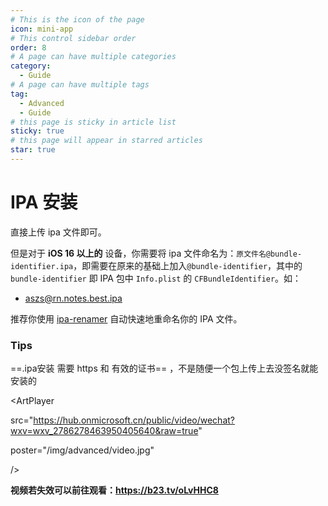 ```yaml
---
# This is the icon of the page
icon: mini-app
# This control sidebar order
order: 8
# A page can have multiple categories
category:
  - Guide
# A page can have multiple tags
tag:
  - Advanced
  - Guide
# this page is sticky in article list
sticky: true
# this page will appear in starred articles
star: true
---
```


# IPA 安装

直接上传 ipa 文件即可。

但是对于 **iOS 16 以上的** 设备，你需要将 ipa 文件命名为：`原文件名@bundle-identifier.ipa`，即需要在原来的基础上加入`@bundle-identifier`，其中的 `bundle-identifier` 即 IPA 包中 `Info.plist` 的 `CFBundleIdentifier`。如：

- aszs@rn.notes.best.ipa

推荐你使用 [ipa-renamer](https://github.com/Xhofe/ipa-renamer) 自动快速地重命名你的 IPA 文件。



### Tips

 ==.ipa安装 需要 https 和 有效的证书== ，不是随便一个包上传上去没签名就能安装的

<ArtPlayer 

  src="https://hub.onmicrosoft.cn/public/video/wechat?wxv=wxv_2786278463950405640&raw=true" 

  poster="/img/advanced/video.jpg"

/>

**视频若失效可以前往观看：https://b23.tv/oLvHHC8**
